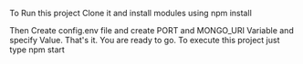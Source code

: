 To Run this project Clone it and install modules using
npm install

Then Create config.env file and create PORT and MONGO_URI Variable and specify Value. That's it. You are ready to go. To execute this project just type
npm start
